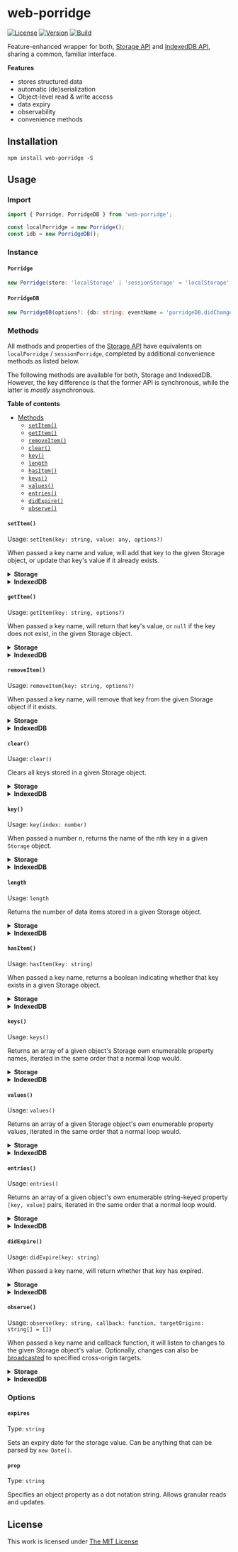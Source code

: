 # web-porridge

[![License](https://img.shields.io/github/license/idleberg/web-porridge?color=blue&style=for-the-badge)](https://github.com/idleberg/web-porridge/blob/main/LICENSE)
[![Version](https://img.shields.io/npm/v/web-porridge?style=for-the-badge)](https://www.npmjs.org/package/web-porridge)
[![Build](https://img.shields.io/github/actions/workflow/status/idleberg/web-porridge/default.yml?style=for-the-badge)](https://github.com/idleberg/web-porridge/actions)

Feature-enhanced wrapper for both, [Storage API][] and [IndexedDB API][], sharing a common, familiar interface.

**Features**

-   stores structured data
-   automatic (de)serialization
-   Object-level read & write access
-   data expiry
-   observability
-   convenience methods

## Installation

`npm install web-porridge -S`

## Usage

### Import

```ts
import { Porridge, PorridgeDB } from 'web-porridge';

const localPorridge = new Porridge();
const idb = new PorridgeDB();
```

### Instance

#### `Porridge`

```ts
new Porridge(store: 'localStorage' | 'sessionStorage' = 'localStorage', eventName = 'porridge.didChange')
```

#### `PorridgeDB`

```ts
new PorridgeDB(options?: {db: string; eventName = 'porridgeDB.didChange'; store: string})
```

### Methods

All methods and properties of the [Storage API][] have equivalents on `localPorridge` / `sessionPorridge`, completed by additional convenience methods as listed below.

The following methods are available for both, Storage and IndexedDB. However, the key difference is that the former API is synchronous, while the latter is _mostly_ asynchronous.

**Table of contents**

-   [Methods](#methods)
    -   [`setItem()`](#setitem)
    -   [`getItem()`](#getitem)
    -   [`removeItem()`](#removeitem)
    -   [`clear()`](#clear)
    -   [`key()`](#key)
    -   [`length`](#length)
    -   [`hasItem()`](#hasitem)
    -   [`keys()`](#keys)
    -   [`values()`](#values)
    -   [`entries()`](#entries)
    -   [`didExpire()`](#didexpire)
    -   [`observe()`](#observe)

#### `setItem()`

Usage: `setItem(key: string, value: any, options?)`

When passed a key name and value, will add that key to the given Storage object, or update that key's value if it already exists.

<details>
<summary><strong>Storage</strong></summary>

```ts
localPorridge.setItem('firstItem', 'Hello World');

localPorridge.setItem('secondItem', { name: 'John Appleseed' });
localPorridge.setItem('secondItem', 'Ada Lovelace', { prop: 'name' });
```

</details>

<details>
<summary><strong>IndexedDB</strong></summary>

```ts
await idb.setItem('firstItem', 'Hello World');

await idb.setItem('secondItem', { name: 'John Appleseed' });
await idb.setItem('secondItem', 'Ada Lovelace', { prop: 'name' });
```

</details>

#### `getItem()`

Usage: `getItem(key: string, options?)`

When passed a key name, will return that key's value, or `null` if the key does not exist, in the given Storage object.

<details>
<summary><strong>Storage</strong></summary>

```ts
localPorridge.getItem('firstItem');
localPorridge.getItem('secondItem', { prop: 'dot.notation.property' });
```

</details>

<details>
<summary><strong>IndexedDB</strong></summary>

```ts
await idb.getItem('firstItem');
await idb.getItem('secondItem', { prop: 'dot.notation.property' });
```

</details>

#### `removeItem()`

Usage: `removeItem(key: string, options?)`

When passed a key name, will remove that key from the given Storage object if it exists.

<details>
<summary><strong>Storage</strong></summary>

```ts
localPorridge.removeItem('firstItem');
localPorridge.removeItem('secondItem', { prop: 'dot.notation.property' });
```

</details>

<details>
<summary><strong>IndexedDB</strong></summary>

```ts
await idb.removeItem('firstItem');
await idb.removeItem('secondItem', { prop: 'dot.notation.property' });
```

</details>

#### `clear()`

Usage: `clear()`

Clears all keys stored in a given Storage object.

<details>
<summary><strong>Storage</strong></summary>

```ts
localPorridge.clear();
```

</details>

<details>
<summary><strong>IndexedDB</strong></summary>

```ts
await idb.clear();
```

</details>

#### `key()`

Usage: `key(index: number)`

When passed a number n, returns the name of the nth key in a given `Storage` object.

<details>
<summary><strong>Storage</strong></summary>

```ts
localPorridge.key(0);
```

</details>

<details>
<summary><strong>IndexedDB</strong></summary>

```ts
await idb.key(0);
```

</details>

#### `length`

Usage: `length`

Returns the number of data items stored in a given Storage object.

<details>
<summary><strong>Storage</strong></summary>

```ts
localPorridge.length;
```

</details>

<details>
<summary><strong>IndexedDB</strong></summary>

```ts
await idb.length;
```

</details>

#### `hasItem()`

Usage: `hasItem(key: string)`

When passed a key name, returns a boolean indicating whether that key exists in a given Storage object.

<details>
<summary><strong>Storage</strong></summary>

```ts
localPorridge.hasItem('firstItem');
```

</details>

<details>
<summary><strong>IndexedDB</strong></summary>

```ts
await idb.hasItem('firstItem');
```

</details>

#### `keys()`

Usage: `keys()`

Returns an array of a given object's Storage own enumerable property names, iterated in the same order that a normal loop would.

<details>
<summary><strong>Storage</strong></summary>

```ts
localPorridge.keys();
```

</details>

<details>
<summary><strong>IndexedDB</strong></summary>

```ts
await idb.keys();
```

</details>

#### `values()`

Usage: `values()`

Returns an array of a given Storage object's own enumerable property values, iterated in the same order that a normal loop would.

<details>
<summary><strong>Storage</strong></summary>

```ts
localPorridge.values();
```

</details>

<details>
<summary><strong>IndexedDB</strong></summary>

```ts
await idb.values();
```

</details>

#### `entries()`

Usage: `entries()`

Returns an array of a given object's own enumerable string-keyed property `[key, value]` pairs, iterated in the same order that a normal loop would.

<details>
<summary><strong>Storage</strong></summary>

```ts
localPorridge.entries();
```

</details>

<details>
<summary><strong>IndexedDB</strong></summary>

```ts
await idb.entries();
```

</details>

#### `didExpire()`

Usage: `didExpire(key: string)`

When passed a key name, will return whether that key has expired.

<details>
<summary><strong>Storage</strong></summary>

```ts
localPorridge.didExpire('firstItem');
```

</details>

<details>
<summary><strong>IndexedDB</strong></summary>

```ts
await idb.didExpire('firstItem');
```

</details>

#### `observe()`

Usage: `observe(key: string, callback: function, targetOrigins: string[] = [])`

When passed a key name and callback function, it will listen to changes to the given Storage object's value. Optionally, changes can also be [broadcasted](https://developer.mozilla.org/en-US/docs/Web/API/Window/postMessage) to specified cross-origin targets.

<details>
<summary><strong>Storage</strong></summary>

```ts
localPorridge.observe('demo', ({ key, newValue }) => {
	console.log(`${key} has changed to:`, newValue);
});
```

</details>

<details>
<summary><strong>IndexedDB</strong></summary>

```ts
idb.observe('demo', ({ key, value }) => {
	console.log(`${key} has changed to:`, value);
});
```

</details>

### Options

#### `expires`

Type: `string`

Sets an expiry date for the storage value. Can be anything that can be parsed by `new Date()`.

#### `prop`

Type: `string`

Specifies an object property as a dot notation string. Allows granular reads and updates.

## License

This work is licensed under [The MIT License](LICENSE)

[dot notation]: https://developer.mozilla.org/en-US/docs/Web/JavaScript/Reference/Operators/Property_accessors#Dot_notation
[storage api]: https://developer.mozilla.org/en-US/docs/Web/API/Storage
[indexeddb api]: https://developer.mozilla.org/en-US/docs/Web/API/IndexedDB_API
